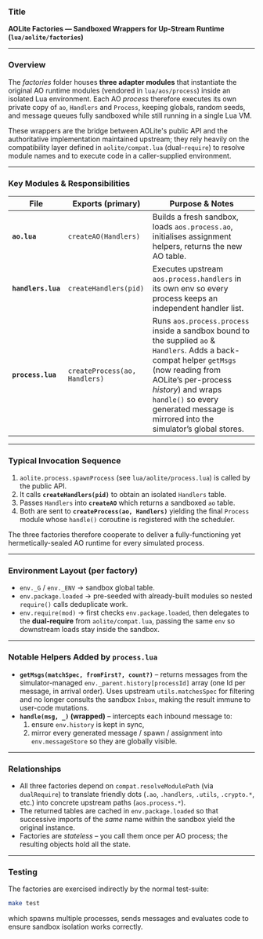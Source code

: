 ### Title

**AOLite Factories — Sandboxed Wrappers for Up-Stream Runtime (`lua/aolite/factories`)**

---

### Overview

The *factories* folder houses **three adapter modules** that instantiate the
original AO runtime modules (vendored in `lua/aos/process`) inside an isolated
Lua environment.  Each AO *process* therefore executes its own private copy of
`ao`, `Handlers` and `Process`, keeping globals, random seeds, and message
queues fully sandboxed while still running in a single Lua VM.

These wrappers are the bridge between AOLite's public API and the authoritative
implementation maintained upstream; they rely heavily on the compatibility
layer defined in `aolite/compat.lua` (dual-`require`) to resolve module names
and to execute code in a caller-supplied environment.

---

### Key Modules & Responsibilities

| File                     | Exports (primary)          | Purpose & Notes |
| ------------------------ | -------------------------- | --------------- |
| **`ao.lua`**             | `createAO(Handlers)`       | Builds a fresh sandbox, loads `aos.process.ao`, initialises assignment helpers, returns the new AO table. |
| **`handlers.lua`**       | `createHandlers(pid)`      | Executes upstream `aos.process.handlers` in its own env so every process keeps an independent handler list. |
| **`process.lua`**        | `createProcess(ao, Handlers)` | Runs `aos.process.process` inside a sandbox bound to the supplied `ao` & `Handlers`.  Adds a back-compat helper `getMsgs` (now reading from AOLite’s per-process *history*) and wraps `handle()` so every generated message is mirrored into the simulator’s global stores. |

---

### Typical Invocation Sequence

1. `aolite.process.spawnProcess` (see `lua/aolite/process.lua`) is called by
   the public API.
2. It calls **`createHandlers(pid)`** to obtain an isolated `Handlers` table.
3. Passes `Handlers` into **`createAO`** which returns a sandboxed `ao` table.
4. Both are sent to **`createProcess(ao, Handlers)`** yielding the final
   `Process` module whose `handle()` coroutine is registered with the
   scheduler.

The three factories therefore cooperate to deliver a fully-functioning yet
hermetically-sealed AO runtime for every simulated process.

---

### Environment Layout (per factory)

* `env._G` / `env._ENV` → sandbox global table.
* `env.package.loaded`  → pre-seeded with already-built modules so nested
  `require()` calls deduplicate work.
* `env.require(mod)`    → first checks `env.package.loaded`, then delegates to
  the **dual-require** from `aolite/compat.lua`, passing the same `env` so
  downstream loads stay inside the sandbox.

---

### Notable Helpers Added by `process.lua`

* **`getMsgs(matchSpec, fromFirst?, count?)`** – returns messages from the
  simulator-managed `env._parent.history[processId]` array (one Id per
  message, in arrival order).  Uses upstream `utils.matchesSpec` for
  filtering and no longer consults the sandbox `Inbox`, making the result
  immune to user-code mutations.
* **`handle(msg, _)` (wrapped)** – intercepts each inbound message to:
  1. ensure `env.history` is kept in sync,
  2. mirror every generated message / spawn / assignment into
     `env.messageStore` so they are globally visible.

---

### Relationships

* All three factories depend on `compat.resolveModulePath` (via
  `dualRequire`) to translate friendly dots (`.ao`, `.handlers`, `.utils`,
  `.crypto.*`, etc.) into concrete upstream paths (`aos.process.*`).
* The returned tables are cached in `env.package.loaded` so that successive
  imports of the *same* name within the sandbox yield the original instance.
* Factories are *stateless* – you call them once per AO process; the resulting
  objects hold all the state.

---

### Testing

The factories are exercised indirectly by the normal test-suite:

```bash
make test
```

which spawns multiple processes, sends messages and evaluates code to ensure
sandbox isolation works correctly. 